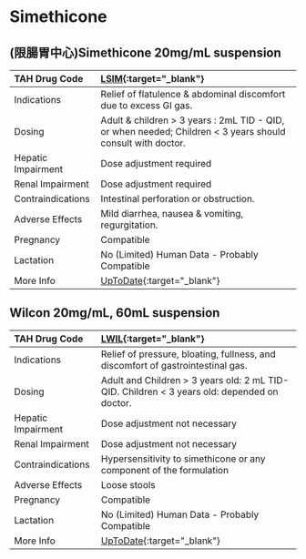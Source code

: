 # Simethicone

## (限腸胃中心)Simethicone 20mg/mL suspension

| TAH Drug Code      | [LSIM](https://www.tahsda.org.tw/drugs/hissearch.php?drug_code=LSIM){:target="_blank"}                     |
|:-------------------|:-----------------------------------------------------------------------------------------------------------|
| Indications        | Relief of flatulence & abdominal discomfort due to excess GI gas.                                          |
| Dosing             | Adult & children > 3 years : 2mL TID - QID, or when needed; Children < 3 years should consult with doctor. |
| Hepatic Impairment | Dose adjustment required                                                                                   |
| Renal Impairment   | Dose adjustment required                                                                                   |
| Contraindications  | Intestinal perforation or obstruction.                                                                     |
| Adverse Effects    | Mild diarrhea, nausea & vomiting, regurgitation.                                                           |
| Pregnancy          | Compatible                                                                                                 |
| Lactation          | No (Limited) Human Data - Probably Compatible                                                              |
| More Info          | [UpToDate](https://www.uptodate.com/contents/simethicone-drug-information){:target="_blank"}               |

## Wilcon 20mg/mL, 60mL suspension

| TAH Drug Code      | [LWIL](https://www.tahsda.org.tw/drugs/hissearch.php?drug_code=LWIL){:target="_blank"}       |
|:-------------------|:---------------------------------------------------------------------------------------------|
| Indications        | Relief of pressure, bloating, fullness, and discomfort of gastrointestinal gas.              |
| Dosing             | Adult and Children > 3 years old: 2 mL TID-QID. Children < 3 years old: depended on doctor.  |
| Hepatic Impairment | Dose adjustment not necessary                                                                |
| Renal Impairment   | Dose adjustment not necessary                                                                |
| Contraindications  | Hypersensitivity to simethicone or any component of the formulation                          |
| Adverse Effects    | Loose stools                                                                                 |
| Pregnancy          | Compatible                                                                                   |
| Lactation          | No (Limited) Human Data - Probably Compatible                                                |
| More Info          | [UpToDate](https://www.uptodate.com/contents/simethicone-drug-information){:target="_blank"} |

